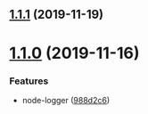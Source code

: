 ## [1.1.1](https://github.com/kuan1/kuan-node-utils/compare/v1.1.0...v1.1.1) (2019-11-19)



# [1.1.0](https://github.com/kuan1/kuan-node-utils/compare/v1.0.0...v1.1.0) (2019-11-16)


### Features

* node-logger ([988d2c6](https://github.com/kuan1/kuan-node-utils/commit/988d2c69c74c9b21cba0d0e385a9ad6c3652a56e))



